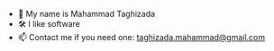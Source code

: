 - 👋 My name is Mahammad Taghizada
- 🛠️ I like software
- 📫 Contact me if you need one: taghizada.mahammad@gmail.com

<!---
Taghizada/Taghizada is a ✨ special ✨ repository because its `README.md` (this file) appears on your GitHub profile.
You can click the Preview link to take a look at your changes.
--->
